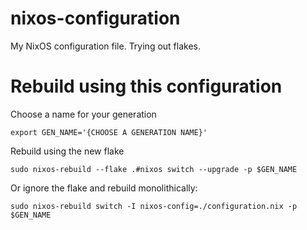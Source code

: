# nixos-configuration

My NixOS configuration file. Trying out flakes. 

# Rebuild using this configuration

Choose a name for your generation

```
export GEN_NAME='{CHOOSE A GENERATION NAME}'
```

Rebuild using the new flake 

```
sudo nixos-rebuild --flake .#nixos switch --upgrade -p $GEN_NAME
```

Or ignore the flake and rebuild monolithically: 

```
sudo nixos-rebuild switch -I nixos-config=./configuration.nix -p $GEN_NAME
```